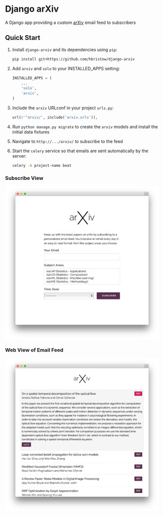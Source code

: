 Django arXiv
============
A Django app providing a custom [arXiv](http://arxiv.org) email feed to subscribers

Quick Start
-----------

1. Install `django-arxiv` and its dependencies using `pip`:

    ```bash
    pip install git+https://github.com/hbristow/django-arxiv
    ```

2. Add `arxiv` and `solo` to your INSTALLED_APPS setting:

    ```python
    INSTALLED_APPS = (
        ...
        'solo',
        'arxiv',
    )
    ```

2. Include the `arxiv` URLconf in your project `urls.py`:

    ```python
    url(r'^arxiv/', include('arxiv.urls')),
    ```

3. Run `python manage.py migrate` to create the `arxiv` models
   and install the initial data fixtures

4. Navigate to `http://.../arxiv/` to subscribe to the feed

5. Start the `celery` service so that emails are sent automatically
   by the server:

    ```bash
    celery -A project-name beat
    ```

### Subscribe View
![Subscribe view](docs/subscribe.png)

### Web View of Email Feed
![Feed view](docs/feed.png)

